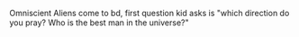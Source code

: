 Omniscient Aliens come to bd, first question kid asks is "which direction do you pray? Who is the best man in the universe?"